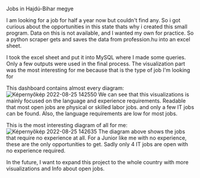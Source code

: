 Jobs in Hajdú-Bihar megye

I am looking for a job for half a year now but couldn't find any. 
So i got curious about the opportunities in this state thats why i created this small program.
Data on this is not available, and I wanted my own for practice.
So a python scraper gets and saves the data from profession.hu into an excel sheet.

I took the excel sheet and put it into MySQL where I made some queries. Only a few outputs were used in the final process.
The visualization part was the most interesting for me because that is the type of job I'm looking for
        
        
        
This dashboard contains almost every diagram:
          ![Képernyőkép 2022-08-25 142550](https://user-images.githubusercontent.com/107794448/186667726-a81d2805-3df5-471a-98df-bbed5c0aa7c7.jpg)
          We can see that this visualizations is mainly focused on the language and experience requirements.
          Readable that most open jobs are physical or skilled labor jobs.  and only a few IT jobs can be found.
          Also, the language requirements are low for most jobs.
          
 This is the most interesting diagram of all for me:
 ![Képernyőkép 2022-08-25 142635](https://user-images.githubusercontent.com/107794448/186669234-5713f815-7511-48d1-8ed8-34d815bfe78f.jpg)
 The diagram above shows the jobs that require no experience at all.
 For a Junior like me with no experience, these are the only opportunities to get. 
 Sadly only 4 IT jobs are open with no experience required.


In the future, I want to expand this project to the whole country with more visualizations and Info about open jobs.
